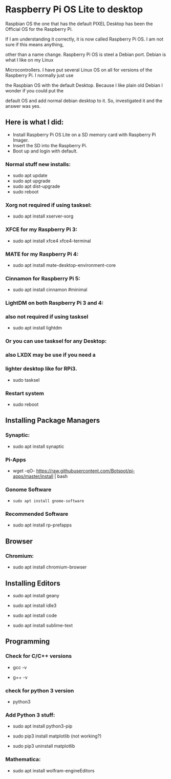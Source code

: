 # Raspberry Pi OS Lite to desktop

Raspbian OS the one that has the default PIXEL Desktop has been the Official OS for the Raspberry Pi.

If I am understanding it correctly, it is now called Raspberry Pi OS. I am not sure if this means anything,

other than a name change. Raspberry Pi OS is steel a Debian port. Debian is what I like on my Linux

Microcontrollers. I have put several Linux OS on all for versions of the Raspberry Pi. I normally just use

the Raspbian OS with the default Desktop. Because I like plain old Debian I wonder if you could put the

default OS and add normal debian desktop to it. So, investigated it and the answer was yes.


## Here is what I did:

- Install Raspberry Pi OS Lite on a SD memory card with Raspberry Pi Imager.
- Insert the SD into the Raspberry Pi.
- Boot up and login with default.


### Normal stuff new installs:

- sudo apt update
- sudo apt upgrade
- sudo apt dist-upgrade
- sudo reboot

### Xorg not required if using tasksel:

- sudo apt install xserver-xorg

### XFCE for my Raspberry Pi 3:

- sudo apt install xfce4 xfce4-terminal

### MATE for my Raspberry Pi 4:

- sudo apt install mate-desktop-environment-core

### Cinnamon for Raspberry Pi 5:

- sudo apt install cinnamon #minimal

### LightDM on both Raspberry Pi 3 and 4:
### also not required if using tasksel

- sudo apt install lightdm

### Or you can use tasksel for any Desktop:
### also LXDX may be use if you need a
### lighter desktop like for RPi3.

- sudo tasksel

### Restart system

- sudo reboot


## Installing Package Managers

### Synaptic:

- sudo apt install synaptic

### Pi-Apps

- wget -qO- https://raw.githubusercontent.com/Botspot/pi-apps/master/install | bash

### Gonome Software

-     sudo apt install gnome-software

### Recommended Software

- sudo apt install rp-prefapps

## Browser

### Chromium:

- sudo apt install chromium-browser

## Installing Editors

- sudo apt install geany

- sudo apt install idle3

- sudo apt install code

- sudo apt install sublime-text

## Programming

### Check for C/C++ versions

- gcc -v

- g++ -v

### check for python 3 version

- python3

### Add Python 3 stuff:

- sudo apt install python3-pip

- sudo pip3 install matplotlib (not working?)

- sudo pip3 uninstall matplotlib



### Mathematica:
- sudo apt install wolfram-engineEditors
